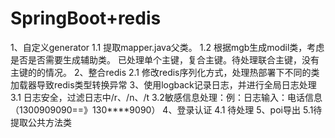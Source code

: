 # SpringBoot+redis
1、自定义generator
	1.1 提取mapper.java父类。
	1.2 根据mgb生成modil类，考虑是否是否需要生成辅助类。
		已处理单个主键，复合主键。待处理联合主键，没有主键的的情况。
2、整合redis
	2.1 修改redis序列化方式，处理热部署下不同的类加载器导致redis类型转换异常
3、使用logback记录日志，并进行全局日志处理
	3.1 日志安全，过滤日志中/r、/n、/t
	3.2敏感信息处理：例：日志输入：电话信息（1300909090==》130****9090）
4、登录认证
	4.1 待处理
5、poi导出
	5.1待提取公共方法类
	